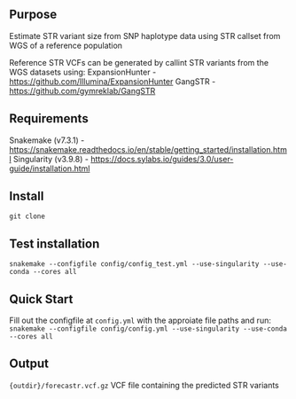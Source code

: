 ## Purpose
Estimate STR variant size from SNP haplotype data using STR callset from WGS of a reference population

Reference STR VCFs can be generated by callint STR variants from the WGS datasets using:
ExpansionHunter - https://github.com/Illumina/ExpansionHunter
GangSTR - https://github.com/gymreklab/GangSTR 


## Requirements
Snakemake (v7.3.1) - https://snakemake.readthedocs.io/en/stable/getting_started/installation.html
Singularity (v3.9.8) - https://docs.sylabs.io/guides/3.0/user-guide/installation.html

## Install
`git clone `

## Test installation
`snakemake --configfile config/config_test.yml --use-singularity --use-conda --cores all`

## Quick Start
Fill out the configfile at `config.yml` with the approiate file paths and run:
`snakemake --configfile config/config.yml --use-singularity --use-conda --cores all`

## Output
`{outdir}/forecastr.vcf.gz`
VCF file containing the predicted STR variants 

